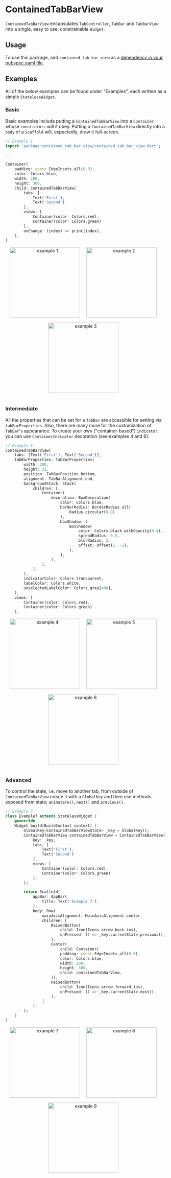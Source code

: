 # ContainedTabBarView

`ContainedTabBarView` encapsulates `TabController`, `TabBar` and `TabBarView` into a single, easy to use, constrainable `Widget`.

## Usage

To use this package, add `contained_tab_bar_view` as a [dependency in your pubspec.yaml file](https://flutter.dev/docs/development/packages-and-plugins/using-packages).

## Examples

All of the below examples can be found under "Examples", each written as a simple `StatelessWidget`.

### Basic

Basic examples include putting a `ContainedTabBarView` into a `Container` whose `constraints` will it obey. Putting a `ContainedTabBarView` directly into a `body` of a `Scaffold` will, expectedly, draw it full-screen.

```dart
// Example 1
import 'package:contained_tab_bar_view/contained_tab_bar_view.dart';

...

Container(
    padding: const EdgeInsets.all(8.0),
    color: Colors.blue,
    width: 200,
    height: 300,
    child: ContainedTabBarView(
        tabs: [
            Text('First'),
            Text('Second')
        ],
        views: [
            Container(color: Colors.red),
            Container(color: Colors.green)
        ],
        onChange: (index) => print(index),
    ),
)
```

<p align="center">
<img src="https://raw.githubusercontent.com/slovnicki/contained_tab_bar_view/master/doc/assets/1.gif" alt="example 1" width="220" style="margin-right:16px;margin-bottom:16px">  

<img src="https://raw.githubusercontent.com/slovnicki/contained_tab_bar_view/master/doc/assets/2.gif" alt="example 2" width="220" style="margin-right:16px;margin-bottom:16px">

<img src="https://raw.githubusercontent.com/slovnicki/contained_tab_bar_view/master/doc/assets/3.gif" alt="example 3" width="220" style="margin-right:16px;margin-bottom:16px">
</p>

### Intermediate

All the properties that can be set for a `TabBar` are accessible for setting via `tabBarProperties`. Also, there are many more for the customization of `TabBar`'s appearance. To create your own ("container-based") `indicator`, you can use `ContainerIndicator` decoration (see examples 4 and 6).

```dart
// Example 5
ContainedTabBarView(
    tabs: [Text('First'), Text('Second')],
    tabBarProperties: TabBarProperties(
        width: 200,
        height: 32,
        position: TabBarPosition.bottom,
        alignment: TabBarAlignment.end,
        backgroundStack: Stack(
            children: [
                Container(
                    decoration: BoxDecoration(
                        color: Colors.blue,
                        borderRadius: BorderRadius.all(
                            Radius.circular(8.0)
                        ),
                        boxShadow: [
                            BoxShadow(
                                color: Colors.black.withOpacity(0.4),
                                spreadRadius: 0.5,
                                blurRadius: 2,
                                offset: Offset(1, -1),
                            ),
                        ],
                    ),
                ),
            ],
        ),
        indicatorColor: Colors.transparent,
        labelColor: Colors.white,
        unselectedLabelColor: Colors.grey[400],
    ),
    views: [
        Container(color: Colors.red),
        Container(color: Colors.green)
    ],
```

<p align="center">
<img src="https://raw.githubusercontent.com/slovnicki/contained_tab_bar_view/master/doc/assets/4.gif" alt="example 4" width="220" style="margin-right:16px;margin-bottom:16px">

<img src="https://raw.githubusercontent.com/slovnicki/contained_tab_bar_view/master/doc/assets/5.gif" alt="example 5" width="220" style="margin-right:16px;margin-bottom:16px">

<img src="https://raw.githubusercontent.com/slovnicki/contained_tab_bar_view/master/doc/assets/6.gif" alt="example 6" width="220" style="margin-right:16px;margin-bottom:16px">
</p>

### Advanced

To control the state, i.e. move to another tab, from outside of `ContainedTabBarView` create it with a `GlobalKey` and then use methods exposed from state; `animateTo()`, `next()` and  `previous()`.

```dart
// Example 7
class Example7 extends StatelessWidget {
    @override
    Widget build(BuildContext context) {
        GlobalKey<ContainedTabBarViewState> _key = GlobalKey();
        ContainedTabBarView containedTabBarView = ContainedTabBarView(
            key: _key,
            tabs: [
                Text('First'),
                Text('Second')
            ],
            views: [
                Container(color: Colors.red),
                Container(color: Colors.green)
            ],
        );

        return Scaffold(
            appBar: AppBar(
                title: Text('Example 7'),
            ),
            body: Row(
                mainAxisAlignment: MainAxisAlignment.center,
                children: [
                    RaisedButton(
                        child: Icon(Icons.arrow_back_ios),
                        onPressed: () => _key.currentState.previous(),
                    ),
                    Center(
                        child: Container(
                        padding: const EdgeInsets.all(8.0),
                        color: Colors.blue,
                        width: 200,
                        height: 300,
                        child: containedTabBarView,
                    )),
                    RaisedButton(
                        child: Icon(Icons.arrow_forward_ios),
                        onPressed: () => _key.currentState.next(),
                    ),
                ]
            ),
        );
    }
}
```

<p align="center">
<img src="https://raw.githubusercontent.com/slovnicki/contained_tab_bar_view/master/doc/assets/7.gif" alt="example 7" width="220" style="margin-right:16px;margin-bottom:16px">

<img src="https://raw.githubusercontent.com/slovnicki/contained_tab_bar_view/master/doc/assets/8.gif" alt="example 8" width="220" style="margin-right:16px;margin-bottom:16px">

<img src="https://raw.githubusercontent.com/slovnicki/contained_tab_bar_view/master/doc/assets/9.gif" alt="example 9" width="220" style="margin-right:16px;margin-bottom:16px">
</p>
